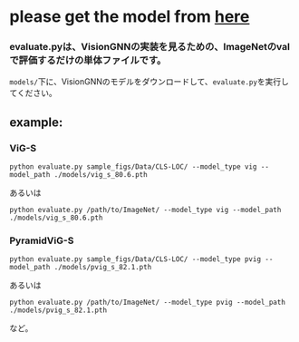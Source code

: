 # please get the model from [here](https://github.com/huawei-noah/Efficient-AI-Backbones/tree/master/vig_pytorch)

### evaluate.pyは、VisionGNNの実装を見るための、ImageNetのvalで評価するだけの単体ファイルです。

`models/`下に、VisionGNNのモデルをダウンロードして、`evaluate.py`を実行してください。

## example:
### ViG-S
```
python evaluate.py sample_figs/Data/CLS-LOC/ --model_type vig --model_path ./models/vig_s_80.6.pth
```
あるいは
```
python evaluate.py /path/to/ImageNet/ --model_type vig --model_path ./models/vig_s_80.6.pth
```


### PyramidViG-S
```
python evaluate.py sample_figs/Data/CLS-LOC/ --model_type pvig --model_path ./models/pvig_s_82.1.pth
```
あるいは
```
python evaluate.py /path/to/ImageNet/ --model_type pvig --model_path ./models/pvig_s_82.1.pth
```

など。